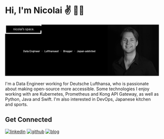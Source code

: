 # Hi, I'm Nicolai ✌️ 👨‍💻

![resources/header.png](resources/header.png)

I'm a Data Engineer working for Deutsche Lufthansa, who is passionate about making open-source more accessible. Some technologies I enjoy working with are Kubernetes, Prometheus and Kong API Gateway, as well as Python, Java and Swift. I'm also interested in DevOps, Japanese kitchen and sports.

## Get Connected

[![linkedin](https://img.shields.io/badge/linkedin.com-%23000000.svg?&style=flat&logo=linkedin&logoColor=white)](https://www.linkedin.com/in/nicolai92/)
[![github](https://img.shields.io/badge/github.com-%23100000.svg?&style=flat&logo=github&logoColor=white)](https://github.com/nicolai92)
[![blog](https://img.shields.io/badge/nicolai92.com-%23000000.svg?&style=flat&logo=react&logoColor=white)](https://nicolai92.com)
